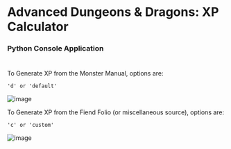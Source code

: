 # Advanced Dungeons & Dragons: XP Calculator
### Python Console Application
 
# 
To Generate XP from the Monster Manual, options are:
```
'd' or 'default'
```
![image](https://github.com/user-attachments/assets/06d9bff0-97cb-4214-a477-243ae66dfaa9)

To Generate XP from the Fiend Folio (or miscellaneous source), options are:
```
'c' or 'custom'
```
![image](https://github.com/user-attachments/assets/ae867749-a6c4-437f-9826-772942c9570b)
